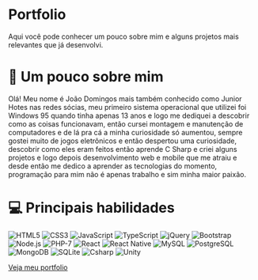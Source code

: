 # Portfolio
Aqui você pode conhecer um pouco sobre mim e alguns projetos mais relevantes que já desenvolvi.

# 👨 Um pouco sobre mim
Olá! Meu nome é João Domingos mais também conhecido como Junior Hotes nas redes sócias, meu primeiro sistema operacional que utilizei foi Windows 95 quando tinha apenas 13 anos e logo me dediquei a descobrir como as coisas funcionavam, então cursei montagem e manutenção de computadores e de lá pra cá a minha curiosidade só aumentou, sempre gostei muito de jogos eletrônicos e então despertou uma curiosidade, descobrir como eles eram feitos então aprende C Sharp e criei alguns projetos e logo depois desenvolvimento web e mobile que me atraiu e desde então me dedico a aprender as tecnologias do momento, programação para mim não é apenas trabalho e sim minha maior paixão.

# 💻 Principais habilidades
<p align="left" id="Key-skills">
    <img src="https://img.shields.io/badge/HTML5-E34F26?style=for-the-badge&logo=html5&logoColor=white" alt="HTML5" title="HTML5">
    <img src="https://img.shields.io/badge/CSS3-1572B6?style=for-the-badge&logo=css3&logoColor=white" alt="CSS3" title="CSS3">
    <img src="https://img.shields.io/badge/JavaScript-F7DF1E?style=for-the-badge&logo=javascript&logoColor=black" alt="JavaScript" title="JavaScript">
    <img src="https://img.shields.io/badge/TypeScript-007ACC?style=for-the-badge&logo=typescript&logoColor=white" alt="TypeScript" title="TypeScript">
    <img src="https://img.shields.io/badge/jQuery-0769AD?style=for-the-badge&logo=jquery&logoColor=white" alt="jQuery" title="jQuery">
    <img src="https://img.shields.io/badge/Bootstrap-563D7C?style=for-the-badge&logo=bootstrap&logoColor=white" alt="Bootstrap" title="Bootstrap">
    <img src="https://img.shields.io/badge/Node.js-43853D?style=for-the-badge&logo=node.js&logoColor=white" alt="Node.js" title="Node.js">
    <img src="https://img.shields.io/badge/PHP-777BB4?style=for-the-badge&logo=php&logoColor=white" alt="PHP-7" title="PHP-7">
    <img src="https://img.shields.io/badge/React-663399?style=for-the-badge&logo=react&logoColor=61DAFB" alt="React" title="React">
    <img src="https://img.shields.io/badge/React_Native-663399?style=for-the-badge&logo=react&logoColor=61DAFB" alt="React Native" title="React Native">
    <img src="https://img.shields.io/badge/MySQL-00000F?style=for-the-badge&logo=mysql&logoColor=white" alt="MySQL" title="MySQL">
    <img src="https://img.shields.io/badge/PostgreSQL-316192?style=for-the-badge&logo=postgresql&logoColor=white" alt="PostgreSQL" title="PostgreSQL">
    <img src="https://img.shields.io/badge/MongoDB-4EA94B?style=for-the-badge&logo=mongodb&logoColor=white" alt="MongoDB" title="MongoDB">
    <img src="https://img.shields.io/badge/SQLite-07405E?style=for-the-badge&logo=sqlite&logoColor=white" alt="SQLite" title="SQLite">
    <img src="https://img.shields.io/badge/C%23-239120?style=for-the-badge&logo=c-sharp&logoColor=white" alt="Csharp" title="C%23">
    <img src="https://img.shields.io/badge/Unity-100000?style=for-the-badge&logo=unity&logoColor=white" alt="Unity" title="Unity">
</p>

[Veja meu portfolio](https://juniorhotes.github.io/Portfolio/)